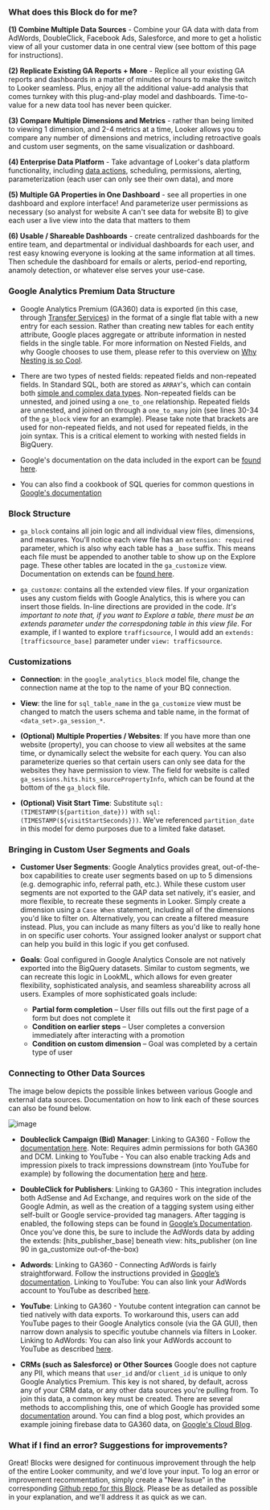 ### What does this Block do for me?
**(1) Combine Multiple Data Sources** - Combine your GA data with data from AdWords, DoubleClick, Facebook Ads, Salesforce, and more to get a holistic view of all your customer data in one central view (see bottom of this page for instructions).

**(2) Replicate Existing GA Reports + More** - Replice all your existing GA reports and dashboards in a matter of minutes or hours to make the switch to Looker seamless. Plus, enjoy all the additional value-add analysis that comes turnkey with this plug-and-play model and dashboards. Time-to-value for a new data tool has never been quicker.

**(3) Compare Multiple Dimensions and Metrics** - rather than being limited to viewing 1 dimension, and 2-4 metrics at a time, Looker allows you to compare any number of dimensions and metrics, including retroactive goals and custom user segments, on the same visualization or dashboard.

**(4) Enterprise Data Platform** - Take advantage of Looker's data platform functionality, including [data actions](https://discourse.looker.com/t/data-actions/3573), scheduling, permissions, alerting, parameterization (each user can only see their own data), and more

**(5) Multiple GA Properties in One Dashboard** - see all properties in one dashboard and explore interface! And parameterize user permissions as necessary (so analyst for website A can't see data for website B) to give each user a live view into the data that matters to them

**(6) Usable / Shareable Dashboards** - create centralized dashboards for the entire team, and departmental or individual dashboards for each user, and rest easy knowing everyone is looking at the same information at all times. Then schedule the dashboard for emails or alerts, period-end reporting, anamoly detection, or whatever else serves your use-case.


### Google Analytics Premium Data Structure

* Google Analytics Premium (GA360) data is exported (in this case, through [Transfer Services](https://cloud.google.com/bigquery/transfer/)) in the format of a single flat table with a new entry for each session. Rather than creating new tables for each entity attribute, Google places aggregate or attribute information in nested fields in the single table. For more information on Nested Fields, and why Google chooses to use them, please refer to this overview on [Why Nesting is so Cool](https://discourse.looker.com/t/why-nesting-is-so-cool/4182).

* There are two types of nested fields: repeated fields and non-repeated fields. In Standard SQL, both are stored as ``ARRAY``'s, which can contain both [simple and complex data types](https://cloud.google.com/bigquery/docs/reference/standard-sql/arrays). Non-repeated fields can be unnested, and joined using a ``one_to_one`` relationship. Repeated fields are unnested, and joined on through a ``one_to_many`` join (see lines 30-34 of the ``ga_block`` view for an example). Please take note that brackets are used for non-repeated fields, and not used for repeated fields, in the join syntax. This is a critical element to working with nested fields in BigQuery.

* Google's documentation on the data included in the export can be [found here](https://support.google.com/analytics/answer/3437719?hl=en).

* You can also find a cookbook of SQL queries for common questions in [Google's documentation](https://support.google.com/analytics/answer/4419694?hl=en&ref_topic=3416089#query6_SequenceOfHits)


### Block Structure

* ``ga_block`` contains all join logic and all individual view files, dimensions, and measures. You'll notice each view file has an ``extension: required`` parameter, which is also why each table has a ``_base`` suffix. This means each file must be appended to another table to show up on the Explore page. These other tables are located in the ``ga_customize`` view. Documentation on extends can be [found here](https://looker.com/docs/data-modeling/learning-lookml/extends?version=4.10&lookml=new).

* ``ga_customze``: contains all the extended view files. If your organization uses any custom fields with Google Analytics, this is where you can insert those fields. In-line directions are provided in the code. *_It's important to note that, if you want to Explore a table, there must be an extends parameter under the correspdoning table in this view file_*. For example, if I wanted to explore ``trafficsource``, I would add an ``extends: [trafficsource_base]`` parameter under ``view: trafficsource``.

### Customizations

* **Connection**: in the `google_analytics_block` model file, change the connection name at the top to the name of your BQ connection.

* **View**: the line for ``sql_table_name`` in the  ``ga_customize`` view must be changed to match the users schema and table name, in the format of ``<data_set>.ga_session_*``.

* **(Optional) Multiple Properties / Websites**: If you have more than one website (property), you can choose to view all websites at the same time, or dynamically select the website for each query. You can also parameterize queries so that certain users can only see data for the websites they have permission to view. The field for website is called ``ga_sessions.hits.hits_sourcePropertyInfo``, which can be found at the bottom of the ``ga_block`` file.

* **(Optional) Visit Start Time**: Substitute `sql: (TIMESTAMP(${partition_date}))` with `sql: (TIMESTAMP(${visitStartSeconds}))`. We've referenced `partition_date` in this model for demo purposes due to a limited fake dataset.

### Bringing in Custom User Segments and Goals

* **Customer User Segments**: Google Analytics provides great, out-of-the-box capabilities to create user segments based on up to 5 dimensions (e.g. demographic info, referral path, etc.). While these custom user segments are not exported to the GAP data set natively, it's easier, and more flexible, to recreate these segments in Looker. Simply create a dimension using a `Case When` statement, including all of the dimensions you'd like to filter on. Alternatively, you can create a filtered measure instead. Plus, you can include as many filters as you'd like to really hone in on specific user cohorts. Your assigned looker analyst or support chat can help you build in this logic if you get confused.

* **Goals**: Goal configured in Google Analytics Console are not natively exported into the BigQuery datasets. Similar to custom segments, we can recreate this logic in LookML, which allows for even greater flexibility, sophisticated analysis, and seamless shareability across all users. Examples of more sophisticated goals include:
  * **Partial form completion** – User fills out fills out the first page of a form but does not complete it
  * **Condition on earlier steps** – User completes a conversion immediately after interacting with a promotion
  * **Condition on custom dimension** – Goal was completed by a certain type of user


### Connecting to Other Data Sources

The image below depicts the possible linkes between various Google and external data sources. Documentation on how to link each of these sources can also be found below.

![image](https://cloud.githubusercontent.com/assets/9888083/25569596/2fcb070e-2dcf-11e7-80d8-873d2de373aa.png)


* **Doubleclick Campaign (Bid) Manager**: Linking to GA360 - Follow the [documentation here](https://support.google.com/analytics/answer/6318719?hl=en). Note: Requires admin permissions for both GA360 and DCM. Linking to YouTube - You can also enable tracking Ads and impression pixels to track impressions downstream (into YouTube for example) by following the documentation [here](https://support.google.com/dcm/answer/3040965) and [here](https://support.google.com/dcm/answer/2826133?hl=en&ref_topic=2826011).

* **DoubleClick for Publishers**: Linking to GA360 - This integration includes both AdSense and Ad Exchange, and requires work on the side of the Google Admin, as well as the creation of a tagging system using either self-built or Google service-provided tag managers. After tagging is enabled, the following steps can be found in [Google’s Documentation](https://support.google.com/analytics/answer/6371469?hl=en). Once you’ve done this, be sure to include the AdWords data by adding the extends: [hits_publisher_base] beneath view: hits_publisher (on line 90 in ga_customize out-of-the-box)

* **Adwords**: Linking to GA360 - Connecting AdWords is fairly straightforward. Follow the instructions provided in [Google’s documentation](https://support.google.com/adwords/answer/6209127?hl=en). Linking to YouTube: You can also link your AdWords account to YouTube as described [here](https://support.google.com/youtube/answer/3063482?hl=en&ref_topic=2973023).

* **YouTube**: Linking to GA360 - Youtube content integration can cannot be tied natively with data exports. To workaround this, users can add YouTube pages to their Google Analytics console (via the GA GUI), then narrow down analysis to specific youtube channels via filters in Looker. Linking to AdWords: You can also link your AdWords account to YouTube as described [here](https://support.google.com/youtube/answer/3063482?hl=en&ref_topic=2973023).

* **CRMs (such as Salesforce) or Other Sources** Google does not capture any PII, which means that ``user_id`` and/or ``client_id`` is unique to only Google Analytics Premium. This key is not shared, by default, across any of your CRM data, or any other data sources you're pulling from. To join this data, a common key must be created. There are several methods to accomplishing this, one of which Google has provided some [documentation](https://github.com/GoogleCloudPlatform/google-analytics-premium-bigquery-statistics) around. You can find a blog post, which provides an example joining firebase data to GA360 data, on [Google's Cloud Blog](https://cloud.google.com/blog/big-data/2017/04/how-to-do-cross-platform-analytics-with-google-bigquery).


### What if I find an error? Suggestions for improvements?

Great! Blocks were designed for continuous improvement through the help of the entire Looker community, and we'd love your input. To log an error or improvement recommentation, simply create a "New Issue" in the corresponding [Github repo for this Block](https://github.com/llooker/google_ga360/issues). Please be as detailed as possible in your explanation, and we'll address it as quick as we can.
